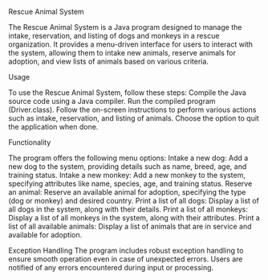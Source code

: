  
Rescue Animal System

The Rescue Animal System is a Java program designed to manage the intake, reservation, and listing of dogs and monkeys in a rescue organization. It provides a menu-driven interface for users to interact with the system, allowing them to intake new animals, reserve animals for adoption, and view lists of animals based on various criteria.

Usage

To use the Rescue Animal System, follow these steps:
Compile the Java source code using a Java compiler.
Run the compiled program (Driver.class).
Follow the on-screen instructions to perform various actions such as intake, reservation, and listing of animals.
Choose the option to quit the application when done.

Functionality

The program offers the following menu options:
Intake a new dog: Add a new dog to the system, providing details such as name, breed, age, and training status.
Intake a new monkey: Add a new monkey to the system, specifying attributes like name, species, age, and training status.
Reserve an animal: Reserve an available animal for adoption, specifying the type (dog or monkey) and desired country.
Print a list of all dogs: Display a list of all dogs in the system, along with their details.
Print a list of all monkeys: Display a list of all monkeys in the system, along with their attributes.
Print a list of all available animals: Display a list of animals that are in service and available for adoption.

Exception Handling
The program includes robust exception handling to ensure smooth operation even in case of unexpected errors. Users are notified of any errors encountered during input or processing.
